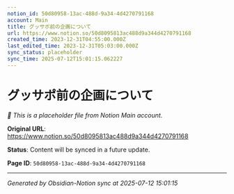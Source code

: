 ```yaml
---
notion_id: 50d80958-13ac-488d-9a34-4d4270791168
account: Main
title: グッサポ前の企画について
url: https://www.notion.so/50d8095813ac488d9a344d4270791168
created_time: 2023-12-31T04:55:00.000Z
last_edited_time: 2023-12-31T05:03:00.000Z
sync_status: placeholder
sync_time: 2025-07-12T15:01:15.062227
---
```


# グッサポ前の企画について

*🔄 This is a placeholder file from Notion Main account.*

**Original URL**: https://www.notion.so/50d8095813ac488d9a344d4270791168

**Status**: Content will be synced in a future update.

**Page ID**: `50d80958-13ac-488d-9a34-4d4270791168`

---

*Generated by Obsidian-Notion sync at 2025-07-12 15:01:15*
